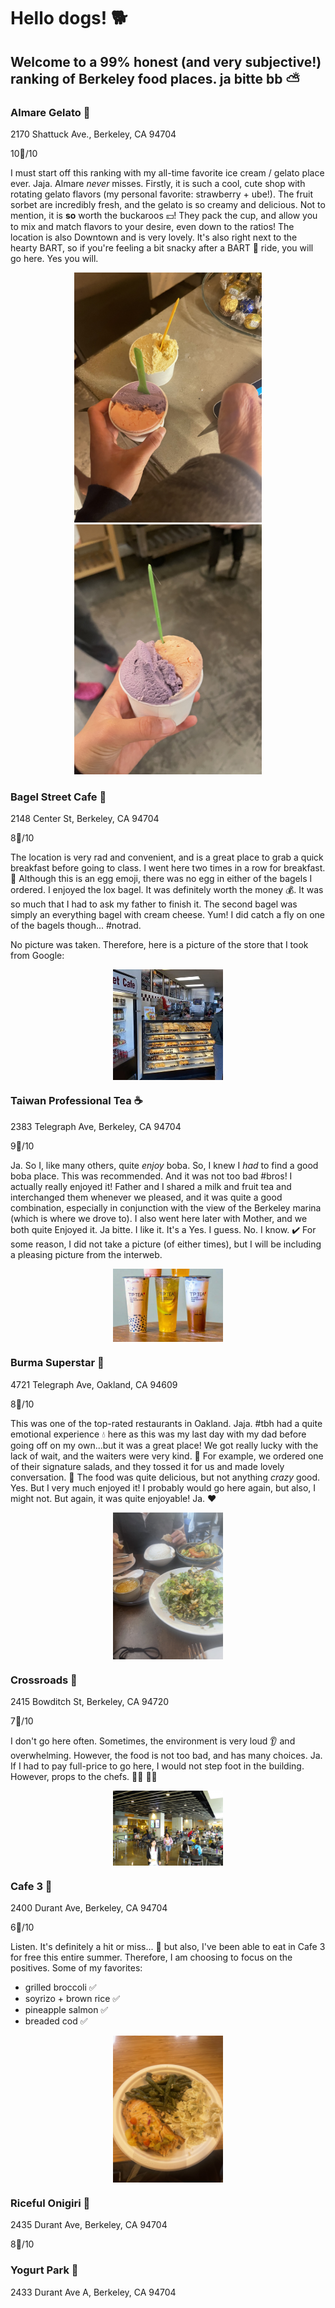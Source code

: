 # Hello dogs! 🐕 
## Welcome to a 99% honest (and very subjective!) ranking of Berkeley food places. ja bitte bb ⛅️ 

### Almare Gelato 🍨 
2170 Shattuck Ave., Berkeley, CA 94704

10🌟/10

I must start off this ranking with my all-time favorite ice cream / gelato place ever. Jaja. Almare *never* misses. Firstly, it is such a cool, cute shop with rotating gelato flavors (my personal favorite: strawberry + ube!). The fruit sorbet are incredibly fresh, and the gelato is so creamy and delicious. Not to mention, it is **so** worth the buckaroos 💴! They pack the cup, and allow you to mix and match flavors to your desire, even down to the ratios! The location is also Downtown and is very lovely. It's also right next to the hearty BART, so if you're feeling a bit snacky after a BART 🚊 ride, you will go here. Yes you will. 

<p align="middle">
  <img src="/IMG-9619.jpg" width="300" />
  <img src="/IMG-0651.jpg" width="300" /> 
</p>

### Bagel Street Cafe 🥯 
2148 Center St, Berkeley, CA 94704

8🌟/10

The location is very rad and convenient, and is a great place to grab a quick breakfast before going to class. I went here two times in a row for breakfast. 🍳 Although this is an egg emoji, there was no egg in either of the bagels I ordered.
I enjoyed the lox bagel. It was definitely worth the money 💰. It was so much that I had to ask my father to finish it. The second bagel was simply an everything bagel with cream cheese. Yum! 
I did catch a fly on one of the bagels though... #notrad.

No picture was taken. Therefore, here is a picture of the store that I took from Google:

<p align = "middle">
 <img src="./bagel.jpeg" style="width:35%; margin:auto; display:block">
</p>

### Taiwan Professional Tea ☕️ 
2383 Telegraph Ave, Berkeley, CA 94704

9🌟/10

Ja. So I, like many others, quite *enjoy* boba. So, I knew I *had* to find a good boba place. This was recommended. And it was not too bad #bros! I actually really enjoyed it! Father and I shared a milk and fruit tea and interchanged them whenever we pleased, and it was quite a good combination, especially in conjunction with the view of the Berkeley marina (which is where we drove to). I also went here later with Mother, and we both quite Enjoyed it. Ja bitte. I like it. It's a Yes. I guess. No. I know. ✔️  For some reason, I did not take a picture (of either times), but I will be including a pleasing picture from the interweb. 

<p align = "middle">
 <img src="./tptea.jpeg" style="width:35%; margin:auto; display:block">
</p>

### Burma Superstar 💫 
4721 Telegraph Ave, Oakland, CA 94609

8🌟/10

This was one of the top-rated restaurants in Oakland. Jaja. #tbh had a quite emotional experience 💧 here as this was my last day with my dad before going off on my own...but it was a great place! We got really lucky with the lack of wait, and the waiters were very kind. 👄 For example, we ordered one of their signature salads, and they tossed it for us and made lovely conversation. 👏 
The food was quite delicious, but not anything *crazy* good. Yes. But I very much enjoyed it!
I probably would go here again, but also, I might not. 
But again, it was quite enjoyable!
Ja. ❤️ 

<p align = "middle">
 <img src="IMG-9668.jpg" style="width:35%; margin:auto; display:block">
</p>

### Crossroads 🚗 
2415 Bowditch St, Berkeley, CA 94720

7🌟/10

I don't go here often. Sometimes, the environment is very loud 👂 and overwhelming. However, the food is not too bad, and has many choices. Ja. If I had to pay full-price to go here, I would not step foot in the building. However, props to the chefs. 👩‍🍳 👨‍🍳 

<p align = "middle">
 <img src="crossroads.jpeg.crdownload" style="width:35%; margin:auto; display:block">
</p>


### Cafe 3 🥕 
2400 Durant Ave, Berkeley, CA 94704

6🌟/10

Listen. It's definitely a hit or miss... 🎯 but also, I've been able to eat in Cafe 3 for free this entire summer. Therefore, I am choosing to focus on the positives. 
Some of my favorites:
* grilled broccoli ✅ 
* soyrizo + brown rice ✅ 
* pineapple salmon ✅ 
* breaded cod ✅ 

<p align = "middle">
 <img src="IMG-0178.jpg" style="width:35%; margin:auto; display:block">
</p>

### Riceful Onigiri 🍙 
2435 Durant Ave, Berkeley, CA 94704

8🌟/10

### Yogurt Park 🍦 
2433 Durant Ave A, Berkeley, CA 94704



